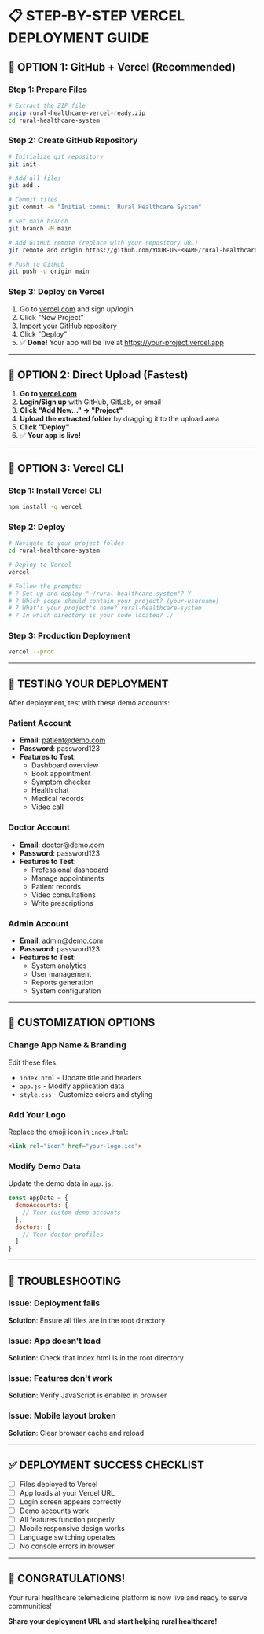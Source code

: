 # 📋 STEP-BY-STEP VERCEL DEPLOYMENT GUIDE

## 🎯 OPTION 1: GitHub + Vercel (Recommended)

### Step 1: Prepare Files
```bash
# Extract the ZIP file
unzip rural-healthcare-vercel-ready.zip
cd rural-healthcare-system
```

### Step 2: Create GitHub Repository
```bash
# Initialize git repository
git init

# Add all files
git add .

# Commit files
git commit -m "Initial commit: Rural Healthcare System"

# Set main branch
git branch -M main

# Add GitHub remote (replace with your repository URL)
git remote add origin https://github.com/YOUR-USERNAME/rural-healthcare.git

# Push to GitHub
git push -u origin main
```

### Step 3: Deploy on Vercel
1. Go to [vercel.com](https://vercel.com) and sign up/login
2. Click "New Project"
3. Import your GitHub repository
4. Click "Deploy"
5. ✅ **Done!** Your app will be live at https://your-project.vercel.app

---

## 🎯 OPTION 2: Direct Upload (Fastest)

1. **Go to [vercel.com](https://vercel.com)**
2. **Login/Sign up** with GitHub, GitLab, or email
3. **Click "Add New..." → "Project"**
4. **Upload the extracted folder** by dragging it to the upload area
5. **Click "Deploy"**
6. ✅ **Your app is live!**

---

## 🎯 OPTION 3: Vercel CLI

### Step 1: Install Vercel CLI
```bash
npm install -g vercel
```

### Step 2: Deploy
```bash
# Navigate to your project folder
cd rural-healthcare-system

# Deploy to Vercel
vercel

# Follow the prompts:
# ? Set up and deploy "~/rural-healthcare-system"? Y
# ? Which scope should contain your project? (your-username)
# ? What's your project's name? rural-healthcare-system
# ? In which directory is your code located? ./
```

### Step 3: Production Deployment
```bash
vercel --prod
```

---

## 🧪 TESTING YOUR DEPLOYMENT

After deployment, test with these demo accounts:

### Patient Account
- **Email**: patient@demo.com
- **Password**: password123
- **Features to Test**:
  - Dashboard overview
  - Book appointment
  - Symptom checker
  - Health chat
  - Medical records
  - Video call

### Doctor Account  
- **Email**: doctor@demo.com
- **Password**: password123
- **Features to Test**:
  - Professional dashboard
  - Manage appointments
  - Patient records
  - Video consultations
  - Write prescriptions

### Admin Account
- **Email**: admin@demo.com  
- **Password**: password123
- **Features to Test**:
  - System analytics
  - User management
  - Reports generation
  - System configuration

---

## 🎨 CUSTOMIZATION OPTIONS

### Change App Name & Branding
Edit these files:
- `index.html` - Update title and headers
- `app.js` - Modify application data
- `style.css` - Customize colors and styling

### Add Your Logo
Replace the emoji icon in `index.html`:
```html
<link rel="icon" href="your-logo.ico">
```

### Modify Demo Data
Update the demo data in `app.js`:
```javascript
const appData = {
  demoAccounts: {
    // Your custom demo accounts
  },
  doctors: [
    // Your doctor profiles
  ]
}
```

---

## 🔧 TROUBLESHOOTING

### Issue: Deployment fails
**Solution**: Ensure all files are in the root directory

### Issue: App doesn't load
**Solution**: Check that index.html is in the root directory

### Issue: Features don't work
**Solution**: Verify JavaScript is enabled in browser

### Issue: Mobile layout broken
**Solution**: Clear browser cache and reload

---

## ✅ DEPLOYMENT SUCCESS CHECKLIST

- [ ] Files deployed to Vercel
- [ ] App loads at your Vercel URL  
- [ ] Login screen appears correctly
- [ ] Demo accounts work
- [ ] All features function properly
- [ ] Mobile responsive design works
- [ ] Language switching operates
- [ ] No console errors in browser

---

## 🎉 CONGRATULATIONS!

Your rural healthcare telemedicine platform is now live and ready to serve communities!

**Share your deployment URL and start helping rural healthcare!**

